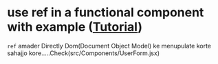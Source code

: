 # use ref in a functional component with example ([Tutorial](https://www.youtube.com/watch?v=l5z137GWakU&list=PLgH5QX0i9K3rGtitufynBKMy5gAFpa1y8&index=55))


```ref``` amader Directly Dom(Document Object Model) ke menupulate korte sahajjo kore.....Check(src/Components/UserForm.jsx)





